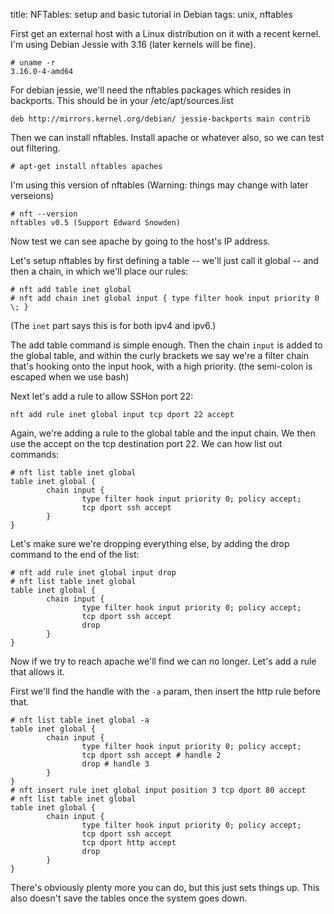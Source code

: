 title: NFTables: setup and basic tutorial in Debian
tags: unix, nftables

First get an external host with a Linux distribution on it with a recent kernel. I'm using Debian Jessie with 3.16 (later kernels will be fine).

    # uname -r
    3.16.0-4-amd64

For debian jessie, we'll need the nftables packages which resides in backports. This should be in your /etc/apt/sources.list

    deb http://mirrors.kernel.org/debian/ jessie-backports main contrib

Then we can install nftables. Install apache or whatever also, so we can test out filtering.

    # apt-get install nftables apaches

I'm using this version of nftables (Warning: things may change with later verseions)

    # nft --version
    nftables v0.5 (Support Edward Snowden)

Now test we can see apache by going to the host's IP address. 

Let's setup nftables by first defining a table -- we'll just call it global -- and then a chain, in which we'll place our rules:

    # nft add table inet global
    # nft add chain inet global input { type filter hook input priority 0 \; }

(The ``inet`` part says this is for both ipv4 and ipv6.)

The add table command is simple enough. Then the chain ``input`` is added to the global table, and within the curly brackets we say we're a filter chain that's hooking onto the input hook, with a high priority. (the semi-colon is escaped when we use bash)

Next let's add a rule to allow SSHon port 22:

    nft add rule inet global input tcp dport 22 accept

Again, we're adding a rule to the global table and the input chain. We then use the accept on the tcp destination port 22. We can how list out commands: 

    # nft list table inet global
    table inet global {
            chain input {
                    type filter hook input priority 0; policy accept;
                    tcp dport ssh accept 
            }
    }

Let's make sure we're dropping everything else, by adding the drop command to the end of the list:

    # nft add rule inet global input drop
    # nft list table inet global
    table inet global {
            chain input {
                    type filter hook input priority 0; policy accept;
                    tcp dport ssh accept 
                    drop 
            }
    }

Now if we try to reach apache we'll find we can no longer. Let's add a rule that allows it.

First we'll find the handle with the ``-a`` param, then insert the http rule before that.

    # nft list table inet global -a
    table inet global {
            chain input {
                    type filter hook input priority 0; policy accept;
                    tcp dport ssh accept # handle 2
                    drop # handle 3
            }
    }
    # nft insert rule inet global input position 3 tcp dport 80 accept
    # nft list table inet global
    table inet global {
            chain input {
                    type filter hook input priority 0; policy accept;
                    tcp dport ssh accept 
                    tcp dport http accept 
                    drop 
            }
    }

There's obviously plenty more you can do, but this just sets things up. This also doesn't save the tables once the system goes down.
